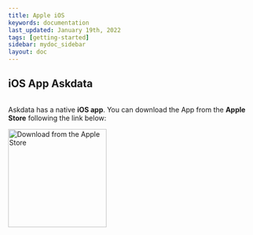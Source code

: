 ```yaml
---
title: Apple iOS 
keywords: documentation
last_updated: January 19th, 2022
tags: [getting-started]
sidebar: mydoc_sidebar
layout: doc
---
```


## iOS App Askdata

<div class="text-center"><img style="max-width:260px" src="https://uploads-ssl.webflow.com/5dff758010bfa7356f98e395/5dff7dea323c6a4b96dc0755_channel-ios.png" alt="" class="image rounded-circle pb-4"></div>

Askdata has a native **iOS app**. You can download the App from the **Apple Store** following the link below:


[<img src="https://upload.wikimedia.org/wikipedia/commons/3/3c/Download_on_the_App_Store_Badge.svg" alt="Download from the Apple Store" width="200">](https://apps.apple.com/it/app/askdata-your-data-assistant/id1437430438)<br>
